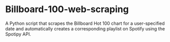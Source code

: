 # Billboard-100-web-scraping
A Python script that scrapes the Billboard Hot 100 chart for a user-specified date and automatically creates a corresponding playlist on Spotify using the Spotipy API.
